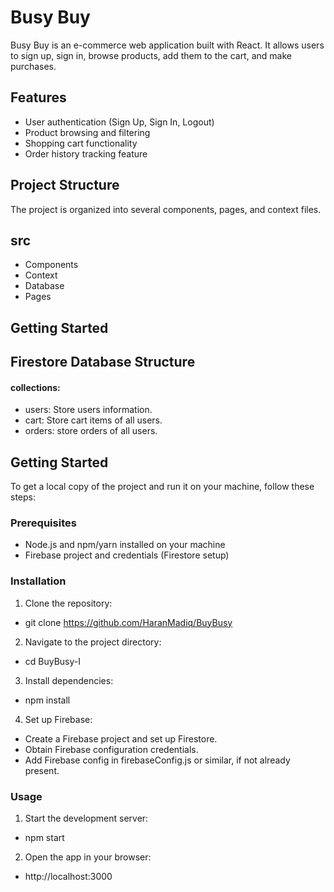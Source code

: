 # Busy Buy

Busy Buy is an e-commerce web application built with React. It allows users to sign up, sign in, browse products, add them to the cart, and make purchases.

## Features

- User authentication (Sign Up, Sign In, Logout)
- Product browsing and filtering
- Shopping cart functionality
- Order history tracking feature

## Project Structure

The project is organized into several components, pages, and context files.
## src
- Components
- Context
- Database
- Pages

## Getting Started

## Firestore Database Structure
#### collections:
- users: Store users information.
- cart: Store cart items of all users.
- orders: store orders of all users.

## Getting Started
To get a local copy of the project and run it on your machine, follow these steps:

### Prerequisites
- Node.js and npm/yarn installed on your machine
- Firebase project and credentials (Firestore setup)

### Installation
1. Clone the repository:
- git clone https://github.com/HaranMadiq/BuyBusy

2. Navigate to the project directory:
- cd BuyBusy-I

3. Install dependencies:
- npm install

4. Set up Firebase:
- Create a Firebase project and set up Firestore.
- Obtain Firebase configuration credentials.
- Add Firebase config in firebaseConfig.js or similar, if not already present.

### Usage 
1. Start the development server:
- npm start

2. Open the app in your browser:
- http://localhost:3000
